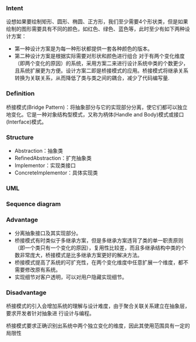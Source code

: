 ### Intent
设想如果要绘制矩形、圆形、椭圆、正方形，我们至少需要4个形状类，但是如果绘制的图形需要具有不同的颜色，如红色、绿色、蓝色等，此时至少有如下两种设计方案：

* 第一种设计方案是为每一种形状都提供一套各种颜色的版本。
* 第二种设计方案是根据实际需要对形状和颜色进行组合
对于有两个变化维度（即两个变化的原因）的系统，采用方案二来进行设计系统中类的个数更少，且系统扩展更为方便。设计方案二即是桥接模式的应用。桥接模式将继承关系转换为关联关系，从而降低了类与类之间的耦合，减少了代码编写量.

### Definition
桥接模式(Bridge Pattern)：将抽象部分与它的实现部分分离，使它们都可以独立地变化。它是一种对象结构型模式，又称为柄体(Handle and Body)模式或接口(Interface)模式。

### Structure
* Abstraction：抽象类
* RefinedAbstraction：扩充抽象类
* Implementor：实现类接口
* ConcreteImplementor：具体实现类

### UML

### Sequence diagram

### Advantage
* 分离抽象接口及其实现部分。
* 桥接模式有时类似于多继承方案，但是多继承方案违背了类的单一职责原则（即一个类只有一个变化的原因），复用性比较差，而且多继承结构中类的个数非常庞大，桥接模式是比多继承方案更好的解决方法。
* 桥接模式提高了系统的可扩充性，在两个变化维度中任意扩展一个维度，都不需要修改原有系统。
* 实现细节对客户透明，可以对用户隐藏实现细节。

### Disadvantage
桥接模式的引入会增加系统的理解与设计难度，由于聚合关联关系建立在抽象层，要求开发者针对抽象进
行设计与编程。 

桥接模式要求正确识别出系统中两个独立变化的维度，因此其使用范围具有一定的局限性
